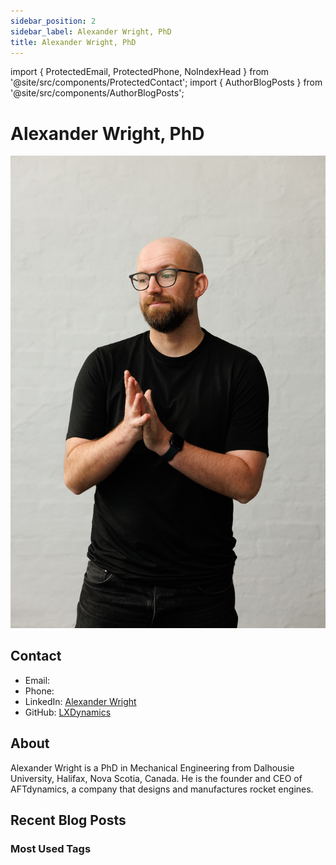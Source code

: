 ```yaml
---
sidebar_position: 2
sidebar_label: Alexander Wright, PhD
title: Alexander Wright, PhD
---
```


import { ProtectedEmail, ProtectedPhone, NoIndexHead } from '@site/src/components/ProtectedContact';
import { AuthorBlogPosts } from '@site/src/components/AuthorBlogPosts';

<NoIndexHead />

# Alexander Wright, PhD

![Alexander Wright, PhD](./img/alexander-wright-phd.jpg)

## Contact

- Email: <ProtectedEmail user="alex" domain="aftdynamics.com" />
- Phone: <ProtectedPhone countryCode="+61" number="432 466 988" />
- LinkedIn: [Alexander Wright](https://www.linkedin.com/in/walexj/)
- GitHub: [LXDynamics](https://github.com/LXDynamics)

## About

Alexander Wright is a PhD in Mechanical Engineering from Dalhousie University, Halifax, Nova Scotia, Canada. He is the founder and CEO of AFTdynamics, a company that designs and manufactures rocket engines.

## Recent Blog Posts

<AuthorBlogPosts authorId="awright" maxPosts={6} showTags={false} />

### Most Used Tags

<AuthorBlogPosts authorId="awright" maxPosts={6} showTagsOnly={true} />
